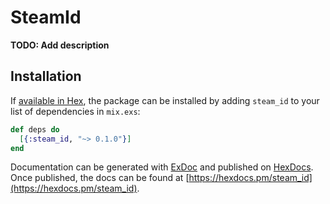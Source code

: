 # SteamId

**TODO: Add description**

## Installation

If [available in Hex](https://hex.pm/docs/publish), the package can be installed
by adding `steam_id` to your list of dependencies in `mix.exs`:

```elixir
def deps do
  [{:steam_id, "~> 0.1.0"}]
end
```

Documentation can be generated with [ExDoc](https://github.com/elixir-lang/ex_doc)
and published on [HexDocs](https://hexdocs.pm). Once published, the docs can
be found at [https://hexdocs.pm/steam_id](https://hexdocs.pm/steam_id).

